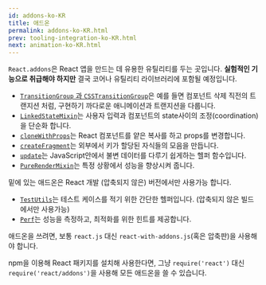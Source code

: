 ```yaml
---
id: addons-ko-KR
title: 애드온
permalink: addons-ko-KR.html
prev: tooling-integration-ko-KR.html
next: animation-ko-KR.html
---
```


`React.addons`은 React 앱을 만드는 데 유용한 유틸리티를 두는 곳입니다. **실험적인 기능으로 취급해야 하지만** 결국 코어나 유틸리티 라이브러리에 포함될 예정입니다.

- [`TransitionGroup` 과 `CSSTransitionGroup`](animation-ko-KR.html)은 예를 들면 컴포넌트 삭제 직전의 트랜지션 처럼, 구현하기 까다로운 애니메이션과 트랜지션을 다룹니다.
- [`LinkedStateMixin`](two-way-binding-helpers-ko-KR.html)는 사용자 입력과 컴포넌트의 state사이의 조정(coordination)을 단순화 합니다.
- [`cloneWithProps`](clone-with-props-ko-KR.html)는 React 컴포넌트를 얕은 복사를 하고 props를 변경합니다.
- [`createFragment`](create-fragment-ko-KR.html)는 외부에서 키가 할당된 자식들의 모음을 만듭니다.
- [`update`](update-ko-KR.html)는 JavaScript안에서 불변 데이터를 다루기 쉽게하는 헬퍼 함수입니다.
- [`PureRenderMixin`](pure-render-mixin-ko-KR.html)는 특정 상황에서 성능을 향상시켜 줍니다.

밑에 있는 애드온은 React 개발 (압축되지 않은) 버전에서만 사용가능 합니다.

- [`TestUtils`](test-utils-ko-KR.html)는 테스트 케이스를 적기 위한 간단한 헬퍼입니다. (압축되지 않은 빌드에서만 사용가능)
- [`Perf`](perf-ko-KR.html)는 성능을 측정하고, 최적화를 위한 힌트를 제공합니다.

애드온을 쓰려면, 보통 `react.js` 대신 `react-with-addons.js`(혹은 압축판)을 사용해야 합니다.

npm을 이용해 React 패키지를 설치해 사용한다면, 그냥 `require('react')` 대신 `require('react/addons')`을 사용해 모든 애드온을 쓸 수 있습니다.
